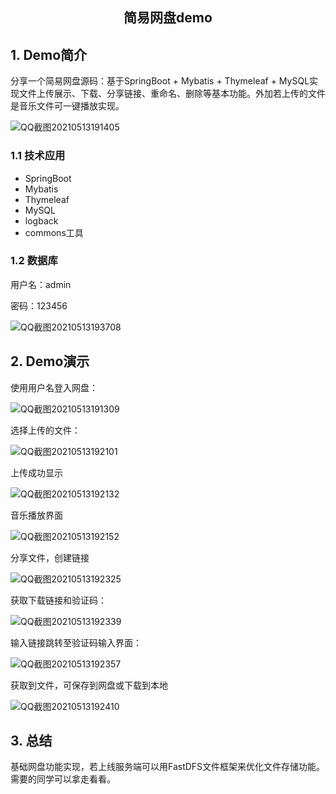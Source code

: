 <center><h2>简易网盘demo</h2></center>

## 1. Demo简介

分享一个简易网盘源码：基于SpringBoot + Mybatis + Thymeleaf + MySQL实现文件上传展示、下载、分享链接、重命名、删除等基本功能。外加若上传的文件是音乐文件可一键播放实现。

![QQ截图20210513191405](https://gitee.com/tytokongjian/image/raw/master/images/20210513194808.jpg)

### 1.1 技术应用

* SpringBoot
* Mybatis
* Thymeleaf
* MySQL
* logback
* commons工具

### 1.2 数据库

用户名：admin

密码：123456

![QQ截图20210513193708](https://gitee.com/tytokongjian/image/raw/master/images/20210513195030.jpg)

## 2. Demo演示

使用用户名登入网盘：

![QQ截图20210513191309](https://gitee.com/tytokongjian/image/raw/master/images/20210513195116.jpg)

选择上传的文件：

![QQ截图20210513192101](https://gitee.com/tytokongjian/image/raw/master/images/20210513195153.jpg)

上传成功显示

![QQ截图20210513192132](https://gitee.com/tytokongjian/image/raw/master/images/20210513195324.jpg)

音乐播放界面

![QQ截图20210513192152](https://gitee.com/tytokongjian/image/raw/master/images/20210513195349.jpg)

分享文件，创建链接

![QQ截图20210513192325](https://gitee.com/tytokongjian/image/raw/master/images/20210513195417.jpg)

获取下载链接和验证码：

![QQ截图20210513192339](https://gitee.com/tytokongjian/image/raw/master/images/20210513195459.jpg)

输入链接跳转至验证码输入界面：

![QQ截图20210513192357](https://gitee.com/tytokongjian/image/raw/master/images/20210513195604.jpg)

获取到文件，可保存到网盘或下载到本地

![QQ截图20210513192410](https://gitee.com/tytokongjian/image/raw/master/images/20210513195652.jpg)

## 3. 总结

基础网盘功能实现，若上线服务端可以用FastDFS文件框架来优化文件存储功能。需要的同学可以拿走看看。